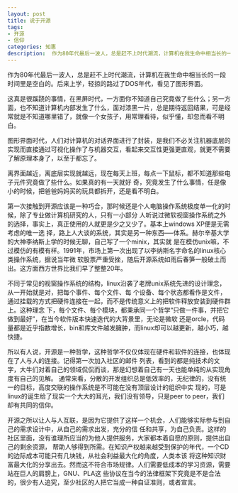 ```yaml
---
layout: post
title: 说于开源
tags:
- 开源
- 信仰
categories: 知惠
description:  作为80年代最后一波人，总是赶不上时代潮流，计算机在我生命中相当长的一段时间里是空白的。后来上学，轻掠的路过了DOS年代，看见了图形界面。
---
```

作为80年代最后一波人，总是赶不上时代潮流，计算机在我生命中相当长的一段时间里是空白的。后来上学，轻掠的路过了DOS年代，看见了图形界面。




这真是很蹊跷的事情，在黑屏时代，一方面你不知道自己究竟做了些什么；另一方面，也不知道计算机内部发生了什么，面对漆黑一片，总是期待返回结果，可是经常就是不知道哪里错了，就像一个女孩子，用常理看待，似乎懂，却忽而看不明白。

图形界面时代，人们对计算机的对话界面进行了封装，是我们不必关注机器底层的实现而直接通过可视化操作了与机器交互，看起来交互性更强更直观，就更不需要了解原理本身了，以至于都忘了。

离界面越近，离底层实现就越远，现在每天上班，每点一下鼠标，都不知道那些电子元件究竟做了些什么。如果真的有一天就好
奇，究竟发生了什么事情，任是像小的时候，把爸爸妈妈买的玩具都拆开，还是看不明白。

第一次接触到开源应该是一种巧合，那时候还是个人电脑操作系统极度单一化的时候，除了专业做计算机研究的人，只有一小部分
人听说过微软视窗操作系统之外的选择，事实上，真正使用的人就更是少之又少了。基本上windows XP便是无需考虑的唯一选
择，路上人大谈的系统，其实是另一种东西—–体系。赫尔辛基大学的大神李纳斯上学的时候无聊，自己写了一个minix，其实就
是在模仿unix嘛，不过模仿的有模有样。1991年，市场上第一次出现了以李纳斯名字命名的linux核心类操作系统，据说当年微
软股票严重受挫，随后开源系统如雨后春笋一般破土而出。这方面西方世界比我们早了整整20年。

不同于常见的视窗操作系统的结构，linux沿袭了老牌unix系统先进的设计理念，从一开始就是对，把每个事件、每个文件、每
个设备、每个状态都看作是文件，通过挂载的方式把硬件连接在一起，而不是传统意义上的把软件释放安装到硬件群上。这种理念
下，每个文件、每个模块，都秉承同一个哲学“只做一件事，并把它做到最好”，在当今软件版本快速迭代的大背景里，无论是微软
还是orcle，代码量都是近乎指数增长，bin和库文件越发臃肿，而linux却可以越更新，越小巧，越快捷。

所以有人说，开源是一种哲学，这种哲学不仅仅体现在硬件和软件的连接，也体现在了人与人的连接。记得第一次加入社区的邮件
列表，看到的都是纯技术的文字，大牛们对着自己的领域侃侃而谈，那是幻想着自己有一天也能单纯的从实现角度有自己的见解。
通常来看，分散的开发组织总是低效率的，无纪律的，没有统一的目标，高度交联的操作系统是不可能在没有顶层设计的组织中实
现的，可是linux的诞生给了现实一个大大的耳光，我们没有领导，只是peer to peer，我们却有共同的信仰。

开源之所以让人与人互联，是因为它提供了这样一个机会，人们能够实际参与到自己的需求设计中，从自己的需求出发，充分的信
任和共享，为自己负责。这样的社区里面，没有谁理所应当的为他人提供服务，大家都本着自愿的原则，提供出自己的剩余资源，
帮助人够得到所需。在知识产权越来越受到保护的年代，一个CD的边际成本可能只有几块钱，从社会利益最大化的角度，人类本该
将这种知识财富最大化的分享出去。然而这不符合市场规律。人们需要低成本的学习资源，需要站在巨人的肩膀上，GNU、PLA这
些协议在当今的法律框架下究竟是不是合法的，很少有人追究，至少社区的人把它当成一种自证准则，或者宣言。